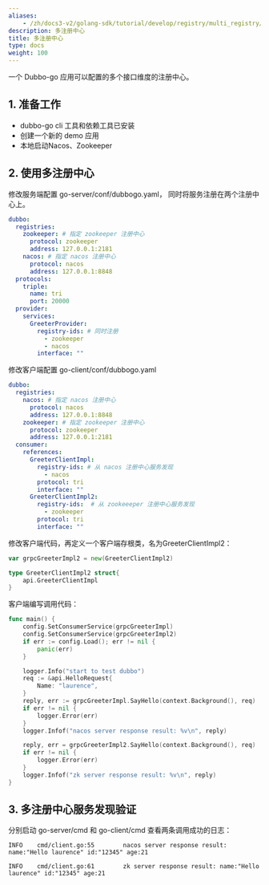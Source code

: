 ```yaml
---
aliases:
    - /zh/docs3-v2/golang-sdk/tutorial/develop/registry/multi_registry/
description: 多注册中心
title: 多注册中心
type: docs
weight: 100
---
```



一个 Dubbo-go 应用可以配置的多个接口维度的注册中心。

## 1. 准备工作

- dubbo-go cli 工具和依赖工具已安装
- 创建一个新的 demo 应用
- 本地启动Nacos、Zookeeper 

## 2. 使用多注册中心

修改服务端配置 go-server/conf/dubbogo.yaml， 同时将服务注册在两个注册中心上。

```yaml
dubbo:
  registries:
    zookeeper: # 指定 zookeeper 注册中心
      protocol: zookeeper
      address: 127.0.0.1:2181
    nacos: # 指定 nacos 注册中心
      protocol: nacos
      address: 127.0.0.1:8848
  protocols:
    triple:
      name: tri
      port: 20000
  provider:
    services:
      GreeterProvider:
        registry-ids: # 同时注册
          - zookeeper
          - nacos
        interface: "" 
```

修改客户端配置 go-client/conf/dubbogo.yaml

```yaml
dubbo:
  registries:
    nacos: # 指定 nacos 注册中心
      protocol: nacos
      address: 127.0.0.1:8848
    zookeeper: # 指定 zookeeper 注册中心
      protocol: zookeeper
      address: 127.0.0.1:2181
  consumer:
    references:
      GreeterClientImpl:
        registry-ids: # 从 nacos 注册中心服务发现
          - nacos
        protocol: tri
        interface: "" 
      GreeterClientImpl2:
        registry-ids:  # 从 zookeeeper 注册中心服务发现
          - zookeeper
        protocol: tri
        interface: ""
```

修改客户端代码，再定义一个客户端存根类，名为GreeterClientImpl2：

```go
var grpcGreeterImpl2 = new(GreeterClientImpl2)

type GreeterClientImpl2 struct{
	api.GreeterClientImpl
}
```

客户端编写调用代码：

```go
func main() {
	config.SetConsumerService(grpcGreeterImpl)
	config.SetConsumerService(grpcGreeterImpl2)
	if err := config.Load(); err != nil {
		panic(err)
	}

	logger.Info("start to test dubbo")
	req := &api.HelloRequest{
		Name: "laurence",
	}
	reply, err := grpcGreeterImpl.SayHello(context.Background(), req)
	if err != nil {
		logger.Error(err)
	}
	logger.Infof("nacos server response result: %v\n", reply)

	reply, err = grpcGreeterImpl2.SayHello(context.Background(), req)
	if err != nil {
		logger.Error(err)
	}
	logger.Infof("zk server response result: %v\n", reply)
}

```



## 3. 多注册中心服务发现验证

分别启动 go-server/cmd 和 go-client/cmd 查看两条调用成功的日志：

```
INFO    cmd/client.go:55        nacos server response result: name:"Hello laurence" id:"12345" age:21

INFO    cmd/client.go:61        zk server response result: name:"Hello laurence" id:"12345" age:21

```